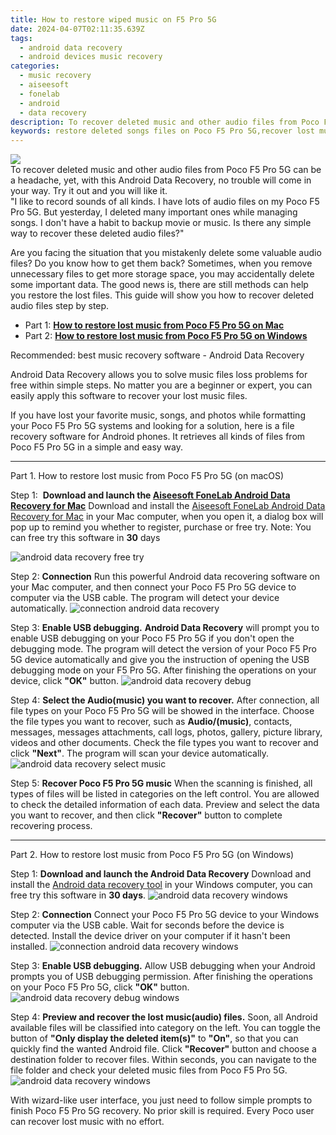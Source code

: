 ```yaml
---
title: How to restore wiped music on F5 Pro 5G
date: 2024-04-07T02:11:35.639Z
tags: 
  - android data recovery
  - android devices music recovery
categories: 
  - music recovery
  - aiseesoft
  - fonelab
  - android
  - data recovery
description: To recover deleted music and other audio files from Poco F5 Pro 5G can be a headache, yet, with this Android Data Recovery, no trouble will come in your way. Try it out and you will like it.
keywords: restore deleted songs files on Poco F5 Pro 5G,recover lost music from Poco,save lost songs on Poco,broken Poco songs recovery solution,undelete music from Poco,Unerase songs from F5 Pro 5G,how to recover music on Poco,get back deleted music from Poco android,music disappear F5 Pro 5G,extract data from water damaged phone Poco F5 Pro 5G,how to recover song Poco F5 Pro 5G,lost all song in Poco again
---
```


<img src="https://img0mobiles.techidaily.com/images/best-assets/devices/poco/poco-f5-pro-5g/3.jpg" class="atpl-imgstyle"  />

<div class="atpl-content atpl-for-fonelab-android recover-music">

<div class="atpl-post-description-part-1">
To recover deleted music and other audio files from Poco F5 Pro 5G can be a headache, yet, with this Android Data Recovery, no trouble will come in your way. Try it out and you will like it.
</div>



<div class="atpl-post-description-part-2">
<div class="tpl-content-sub-paragraph-question">
  "I like to record sounds of all kinds. I have lots of audio files on my Poco F5 Pro 5G. But yesterday, I deleted many important ones while managing songs. I don't have a habit to backup movie or music. Is there any simple way to recover these deleted audio files?"
</div>
<div class="tpl-content-sub-paragraph-content">
<p>
  Are you facing the situation that you mistakenly delete some valuable audio files? Do you know how to get them back? Sometimes, when you remove unnecessary files to get more storage space, you may accidentally delete some important data. The good news is, there are still methods can help you restore the lost files. This guide will show you how to recover deleted audio files step by step.
</p>
</div>
</div>

<ul>
  <li>Part 1: <strong><a href="#p1">How to restore lost music from Poco F5 Pro 5G on Mac</a></strong></li>
  <li>Part 2: <strong><a href="#p2">How to restore lost music from Poco F5 Pro 5G on Windows</a></strong></li>
</ul>


<div class="atpl-post-description-part-3">
<div class="tpl-content-sub-paragraph-title">
  Recommended: best music recovery software - Android Data Recovery
</div>
<div class="tpl-content-sub-paragraph-content">
  <p>
      Android Data Recovery allows you to solve music files loss problems for free within simple steps. No matter you are a beginner or expert, you can easily apply this software to recover your lost music files.
  </p>
  <p>
      If you have lost your favorite music, songs, and photos while formatting your Poco F5 Pro 5G systems and looking for a solution, here is a file recovery software for Android phones. It retrieves all kinds of files from Poco F5 Pro 5G in a simple and easy way.
  </p>
</div>
</div>



<!-- Part 1 -->
<a id="p1" name="p1" ></a><hr>

<div>
  <span class="atpl-step-part-style">Part 1. How to restore lost music from Poco F5 Pro 5G (on macOS)</span>
</div>

<span class="atpl-stepstyle-a"><span>Step 1: </span></span> <strong>Download and launch the <a href="https://tools.techidaily.com/aiseesoft-android-data-recovery-for-mac/" >Aiseesoft FoneLab Android Data Recovery for Mac</a></strong>
Download and install the <a href="https://tools.techidaily.com/aiseesoft-android-data-recovery-for-mac/" >Aiseesoft FoneLab Android Data Recovery for Mac</a> in your Mac computer, when you open it, a dialog box will pop up to remind you whether to register, purchase or free try.
Note: You can free try this software in <strong>30</strong> days

<img src="https://tools.techidaily.com/images/apps/aiseesoft/android-data-recovery/mac-free-try.png" class="atpl-imgstyle" alt="android data recovery free try" />

<span class="atpl-stepstyle-a"><span>Step 2: </span></span> <strong>Connection</strong>
Run this powerful Android data recovering software on your Mac computer, and then connect your Poco F5 Pro 5G device to computer via the USB cable. The program will detect your device automatically.
<img src="https://tools.techidaily.com/images/apps/aiseesoft/android-data-recovery/mac-connection-interface.jpg" class="atpl-imgstyle" alt="connection android data recovery" />

<span class="atpl-stepstyle-a"><span>Step 3: </span></span> <strong>Enable USB debugging.</strong>
<strong>Android Data Recovery</strong> will prompt you to enable USB debugging on your Poco F5 Pro 5G if you don't open the debugging mode. The program will detect the version of your Poco F5 Pro 5G device automatically and give you the instruction of opening the USB debugging mode on your F5 Pro 5G. After finishing the operations on your device, click <strong>"OK"</strong> button.
<img src="https://tools.techidaily.com/images/apps/aiseesoft/android-data-recovery/mac-android-usb-debug.jpg"  class="atpl-imgstyle" alt="android data recovery debug" />

<span class="atpl-stepstyle-a"><span>Step 4: </span></span> <strong>Select the Audio(music) you want to recover.</strong>
After connection, all file types on your Poco F5 Pro 5G will be showed in the interface. Choose the file types you want to recover, such as <strong>Audio/(music)</strong>, contacts, messages, messages attachments, call logs, photos, gallery, picture library, videos and other documents. Check the file types you want to recover and click <b>"Next"</b>. The program will scan your device automatically.
<img src="https://tools.techidaily.com/images/apps/aiseesoft/android-data-recovery/mac-choose-type-music.jpg" class="atpl-imgstyle" alt="android data recovery select music" />

<span class="atpl-stepstyle-a"><span>Step 5: </span></span> <strong>Recover Poco F5 Pro 5G music</strong>
When the scanning is finished, all types of files will be listed in categories on the left control. You are allowed to check the detailed information of each data. Preview and select the data you want to recover, and then click <b>"Recover"</b> button to complete recovering process.


<a id="p2" name="p2"></a><hr>

<!-- Part 2 -->
<div>
  <span class="atpl-step-part-style">Part 2. How to restore lost music from Poco F5 Pro 5G (on Windows)</span>
</div>

<span class="atpl-stepstyle-a"><span>Step 1: </span></span> <strong>Download and launch the Android Data Recovery</strong>
Download and install the <a href="https://tools.techidaily.com/aiseesoft-android-data-recovery-for-win/" >Android data recovery tool</a> in your Windows computer, you can free try this software in <b>30 days</b>.
<img src="https://tools.techidaily.com/images/apps/aiseesoft/android-data-recovery/win-start-interface.png"  class="atpl-imgstyle" alt="android data recovery windows" />

<span class="atpl-stepstyle-a"><span>Step 2: </span></span> <strong>Connection</strong>
Connect your Poco F5 Pro 5G device to your Windows computer via the USB cable. Wait for seconds before the device is detected. Install the device driver on your computer if it hasn't been installed.
<img src="https://tools.techidaily.com/images/apps/aiseesoft/android-data-recovery/win-connection-interface.png" class="atpl-imgstyle" alt="connection android data recovery windows" />

<span class="atpl-stepstyle-a"><span>Step 3: </span></span> <strong>Enable USB debugging.</strong>
Allow USB debugging when your Android prompts you of USB debugging permission. After finishing the operations on your Poco F5 Pro 5G, click <b>"OK"</b> button.
<img src="https://tools.techidaily.com/images/apps/aiseesoft/android-data-recovery/win-android-usb-debug.png" class="atpl-imgstyle" alt="android data recovery debug windows" />

<span class="atpl-stepstyle-a"><span>Step 4: </span></span> <strong>Preview and recover the lost music(audio) files.</strong>
Soon, all Android available files will be classified into category on the left. You can toggle the button of <b>"Only display the deleted item(s)"</b> to <b>"On"</b>, so that you can quickly find the wanted Android file. Click <b>"Recover"</b> button and choose a destination folder to recover files. Within seconds, you can navigate to the file folder and check your deleted music files from Poco F5 Pro 5G.
<img src="https://tools.techidaily.com/images/apps/aiseesoft/android-data-recovery/win-recover-music.jpg" class="atpl-imgstyle" alt="android data recovery windows" />

<div class="atpl-post-description-part-4">
<div class="tpl-content-sub-paragraph-normal">
  <p>
    With wizard-like user interface, you just need to follow simple prompts to finish Poco F5 Pro 5G recovery. No prior skill is required. Every Poco user can recover lost music with no effort.
  </p>
</div>
</div>


<ins class="adsbygoogle"
     style="display:block"
     data-ad-client="ca-pub-7571918770474297"
     data-ad-slot="8358498916"
     data-ad-format="auto"
     data-full-width-responsive="true"></ins>



</div>
<ins class="adsbygoogle"
    style="display:block"
    data-ad-format="autorelaxed"
    data-ad-client="ca-pub-7571918770474297"
    data-ad-slot="1223367746"></ins>
